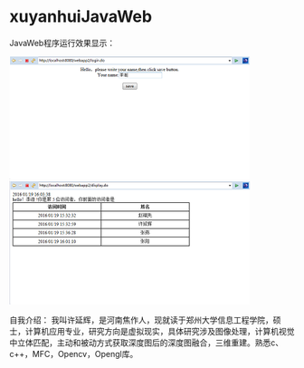 # xuyanhuiJavaWeb
JavaWeb程序运行效果显示：

![image](https://github.com/momolenghun/xuyanhuiJavaWeb/raw/master/picture/login.png)
![image](https://github.com/momolenghun/xuyanhuiJavaWeb/raw/master/picture/show.png)

自我介绍：
    我叫许延辉，是河南焦作人，现就读于郑州大学信息工程学院，硕士，计算机应用专业，研究方向是虚拟现实，具体研究涉及图像处理，计算机视觉中立体匹配，主动和被动方式获取深度图后的深度图融合，三维重建。熟悉c、c++，MFC，Opencv，Opengl库。
